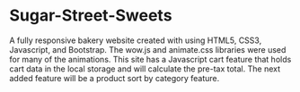 # Sugar-Street-Sweets
A fully responsive bakery website created with using HTML5, CSS3, Javascript, and Bootstrap. The wow.js and animate.css libraries were used for many of the animations. This site has a Javascript cart feature that holds cart data in the local storage and will calculate the pre-tax total. The next added feature will be a product sort by category feature.
